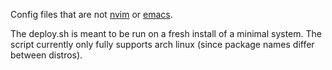 Config files that are not <a href="https://github.com/u32int/nvim">nvim</a> or <a href="https://github.com/u32int/emacs">emacs</a>.

The deploy.sh is meant to be run on a fresh install of a minimal system. The script currently only fully supports arch linux (since package names differ between distros).
